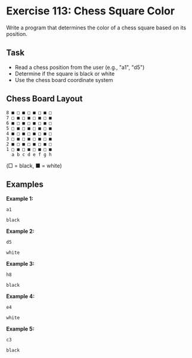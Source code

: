 # Exercise 113: Chess Square Color

Write a program that determines the color of a chess square based on its position.

## Task
- Read a chess position from the user (e.g., "a1", "d5")
- Determine if the square is black or white
- Use the chess board coordinate system

## Chess Board Layout
```
8 ■ □ ■ □ ■ □ ■ □
7 □ ■ □ ■ □ ■ □ ■
6 ■ □ ■ □ ■ □ ■ □
5 □ ■ □ ■ □ ■ □ ■
4 ■ □ ■ □ ■ □ ■ □
3 □ ■ □ ■ □ ■ □ ■
2 ■ □ ■ □ ■ □ ■ □
1 □ ■ □ ■ □ ■ □ ■
  a b c d e f g h
```
(□ = black, ■ = white)

## Examples
**Example 1:**
```
a1
```
```
black
```

**Example 2:**
```
d5
```
```
white
```

**Example 3:**
```
h8
```
```
black
```

**Example 4:**
```
e4
```
```
white
```

**Example 5:**
```
c3
```
```
black
```

